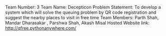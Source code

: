 Team Number: 3
Team Name: Decepticon
Problem Statement: To develop a system which will solve the queuing problem by QR code registration and suggest the nearby places to visit in free time
Team Members: Parth Shah, Mandar Dharasakar , Parshwa Shah, Akash Misal
Hosted Website link: http://qfree.pythonanywhere.com/

 
